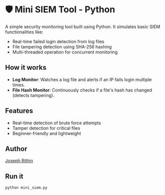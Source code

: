 # 🛡 Mini SIEM Tool - Python

A simple security monitoring tool built using Python. It simulates basic SIEM functionalities like:

-  Real-time failed login detection from log files
-  File tampering detection using SHA-256 hashing
-  Multi-threaded operation for concurrent monitoring

##  How it works

- **Log Monitor**: Watches a log file and alerts if an IP fails login multiple times.
- **File Hash Monitor**: Continuously checks if a file's hash has changed (detects tampering).

##  Features

- Real-time detection of brute force attempts
- Tamper detection for critical files
- Beginner-friendly and lightweight

## Author

[Joseph Rithin](www.linkedin.com/in/joseph-rithin)


##  Run it

```bash
python mini_siem.py

